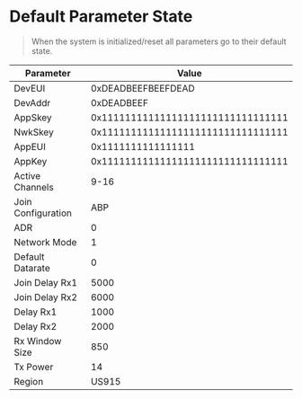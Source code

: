 # Default Parameter State

>When the system is initialized/reset all parameters go to their default state.

| **Parameter**      | **Value**                          |
| ------------------ | ---------------------------------- |
| DevEUI             | 0xDEADBEEFBEEFDEAD                 |
| DevAddr            | 0xDEADBEEF                         |
| AppSkey            | 0x11111111111111111111111111111111 |
| NwkSkey            | 0x11111111111111111111111111111111 |
| AppEUI             | 0x1111111111111111                 |
| AppKey             | 0x11111111111111111111111111111111 |
| Active Channels    | 9-16                               |
| Join Configuration | ABP                                |
| ADR                | 0                                  |
| Network Mode       | 1                                  |
| Default Datarate   | 0                                  |
| Join Delay Rx1     | 5000                               |
| Join Delay Rx2     | 6000                               |
| Delay Rx1          | 1000                               |
| Delay Rx2          | 2000                               |
| Rx Window Size     | 850                                |
| Tx Power           | 14                                 |
| Region             | US915                              |
